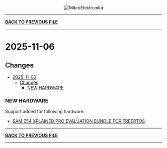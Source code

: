 <p align="center">
  <img src="http://www.mikroe.com/img/designs/beta/logo_small.png?raw=true" alt="MikroElektronika"/>
</p>

---

**[BACK TO PREVIOUS FILE](../changelog.md)**

---

# 2025-11-06

## Changes

- [2025-11-06](#2025-11-06)
  - [Changes](#changes)
    - [NEW HARDWARE](#new-hardware)

### NEW HARDWARE

Support added for following hardware:

+ [SAM E54 XPLAINED PRO EVALUATION BUNDLE FOR FREERTOS](https://mplab-discover.microchip.com/v2/item/com.microchip.portal.evalboard/com.microchip.subcategories.modules-and-peripherals.memory.flash/mcu08.dm320019-bndl/1.0.0?view=about)

---

**[BACK TO PREVIOUS FILE](../changelog.md)**

---
